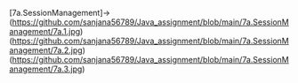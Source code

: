 [7a.SessionManagement]->(https://github.com/sanjana56789/Java_assignment/blob/main/7a.SessionManagement/7a.1.jpg)
(https://github.com/sanjana56789/Java_assignment/blob/main/7a.SessionManagement/7a.2.jpg)
(https://github.com/sanjana56789/Java_assignment/blob/main/7a.SessionManagement/7a.3.jpg)
